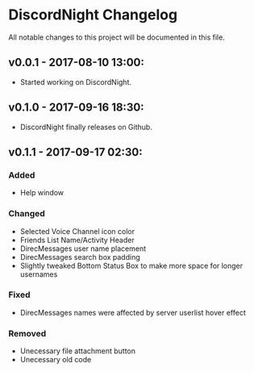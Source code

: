# DiscordNight Changelog
All notable changes to this project will be documented in this file.

## v0.0.1 - 2017-08-10 13:00: 
- Started working on DiscordNight.

## v0.1.0 - 2017-09-16 18:30: 
- DiscordNight finally releases on Github.

## v0.1.1 - 2017-09-17 02:30:
### Added 
- Help window
### Changed
- Selected Voice Channel icon color
- Friends List Name/Activity Header
- DirecMessages user name placement
- DirecMessages search box padding
- Slightly tweaked Bottom Status Box to make more space for longer usernames
### Fixed
- DirecMessages names were affected by server userlist hover effect
### Removed
- Unecessary file attachment button
- Unecessary old code
